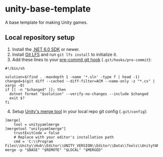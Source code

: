 # unity-base-template
A base template for making Unity games.

## Local repository setup
1. Install the [.NET 6.0 SDK](https://dotnet.microsoft.com/en-us/download/visual-studio-sdks) or newer.
2. Install [Git LFS](https://git-lfs.github.com) and run `git lfs install` to initialize it.
3. Add these lines to your [pre-commit git hook](https://git-scm.com/book/en/v2/Customizing-Git-Git-Hooks#_committing_workflow_hooks) (`.git/hooks/pre-commit`):
```
#!/bin/sh

solution=$(find . -maxdepth 1 -name '*.sln' -type f | head -1)
changed=$(git diff --cached --diff-filter=ACM --name-only -z "*.cs" | xargs -0)
if [[ -n "$changed" ]]; then
  dotnet format "$solution" --verify-no-changes --include $changed
  exit $?
fi
```
4. Setup [Unity's merge tool](https://docs.unity3d.com/Manual/SmartMerge.html) in your local repo git config (`.git/config`):
```
[merge]
	tool = unityyamlmerge
[mergetool "unityyamlmerge"]
	trustExitCode = false
	# Replace with your editor's installation path
	cmd = 'C:\\Program Files\\Unity\\Hub\\Editor\\UNITY_VERSION\\Editor\\Data\\Tools\\UnityYAMLMerge.exe' merge -p "$BASE" "$REMOTE" "$LOCAL" "$MERGED"
```
